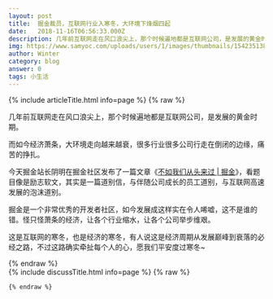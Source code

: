 ```yaml
---
layout: post
title:  掘金裁员，互联网行业入寒冬，大环境下烽烟四起
date:   2018-11-16T06:56:33.000Z
description: 几年前互联网走在风口浪尖上，那个时候遍地都是互联网公司，是发展的黄金时期。而如今经济萧条，大环境走向越来越衰，很多行业很多公司行走在倒闭的边缘，痛苦的挣扎...
img: https://www.samyoc.com/uploads/users/1/images/thumbnails/1542351387215.jpg
author: Winter
category: blog
answer: 0
tags: 小生活
---
```

<div class="article-root">
  <div class="article">
    {% include articleTitle.html info=page %}
    {% raw %}
    <div class="article-content"><p>几年前互联网走在风口浪尖上，那个时候遍地都是互联网公司，是发展的黄金时期。</p>

<p>而如今经济萧条，大环境走向越来越衰，很多行业很多公司行走在倒闭的边缘，痛苦的挣扎。</p>

<p>今天掘金站长阴明在掘金社区发布了一篇文章《<a href="https://juejin.im/post/5bedaad5e51d45728f1074d8" target="_blank">不如我们从头来过 | 掘金</a>》，看题目像是励志软文，其实是一篇道别信，与伴随公司成长的员工道别，与互联网高速发展的泡沫道别。</p>

<p>掘金是一个非常优秀的开发者社区，如今发展成这样实在令人唏嘘，这不是谁的错。怪只怪萧条的经济，让各个行业缩水，让各个公司举步维艰。</p>

<p>这是互联网的寒冬，也是经济的寒冬，有人说这是经济周期从发展巅峰到衰落的必经之路，不过这路确实牵扯每个人的心，愿我们平安度过寒冬~</p>
</div>
    {% endraw %}
  </div>

  <div class="discuss-wrapper">
    {% include discussTitle.html info=page %}
    {% raw %}
    
    {% endraw %}
  </div>
<div>
